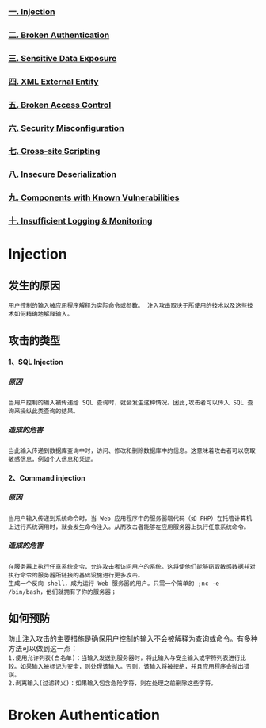 ### **[一. Injection](#Injection-text)**  
### **[二. Broken Authentication](#authentication)**  
### **[三. Sensitive Data Exposure](#Sensitive-Data-Exposure)**  
### **[四. XML External Entity](#XML-External-Entity)**  
### **[五. Broken Access Control](#Broken-Access-Control)**  
### **[六. Security Misconfiguration](#Security-Misconfiguration)**  
### **[七. Cross-site Scripting](#Cross-site-Scripting)**  
### **[八. Insecure Deserialization](#Insecure-Deserialization)**  
### **[九. Components with Known Vulnerabilities](#Components-with-Known-Vulnerabilities)**  
### **[十. Insufficient Logging & Monitoring](#Insufficient-Logging-Monitoring)**  

<a name="Injection-text"></a>
# **Injection**
## 发生的原因
   `用户控制的输入被应用程序解释为实际命令或参数。
   注入攻击取决于所使用的技术以及这些技术如何精确地解释输入。`
## 攻击的类型
  #### 1、SQL Injection
  ##### 原因 
  `当用户控制的输入被传递给 SQL 查询时，就会发生这种情况。因此,攻击者可以传入 SQL 查询来操纵此类查询的结果。`
  ##### 造成的危害
 `当此输入传递到数据库查询中时，访问、修改和删除数据库中的信息。这意味着攻击者可以窃取敏感信息，例如个人信息和凭证。`
  #### 2、Command injection
  ##### 原因 
  `当用户输入传递到系统命令时，当 Web 应用程序中的服务器端代码（如 PHP）在托管计算机上进行系统调用时，就会发生命令注入。从而攻击者能够在应用服务器上执行任意系统命令。`
  ##### 造成的危害
  `在服务器上执行任意系统命令，允许攻击者访问用户的系统。这将使他们能够窃取敏感数据并对执行命令的服务器所链接的基础设施进行更多攻击。`<br />
  `生成一个反向 shell，成为运行 Web 服务器的用户。只需一个简单的 ;nc -e /bin/bash，他们就拥有了你的服务器；`
  
## 如何预防
防止注入攻击的主要措施是确保用户控制的输入不会被解释为查询或命令。有多种方法可以做到这一点：<br />
   `1.使用允许列表(白名单)：当输入发送到服务器时，将此输入与安全输入或字符列表进行比较。如果输入被标记为安全，则处理该输入。否则，该输入将被拒绝，并且应用程序会抛出错误。`<br />
   `2.剥离输入(过滤转义)：如果输入包含危险字符，则在处理之前删除这些字符。`
<a name="authentication"></a>
# Broken Authentication

<a name="Sensitive-Data-Exposure"></a>
<a name="XML-External-Entity"></a>
<a name="Broken-Access-Control"></a>
<a name="Security-Misconfiguration"></a>
<a name="Cross-site-Scripting"></a>
<a name="Insecure-Deserialization"></a>
<a name="Components-with-Known-Vulnerabilities"></a>
<a name="Insufficient-Logging-Monitoring"></a>

